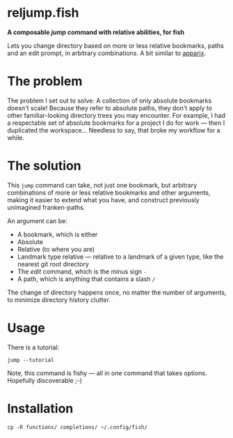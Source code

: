# reljump.fish

**A composable *jump* command with relative abilities, for fish**

Lets you change directory based on more or less relative bookmarks, paths and an edit prompt, in arbitrary combinations. A bit similar to [apparix](http://micans.org/apparix/).

# The problem
The problem I set out to solve: A collection of only absolute bookmarks doesn't scale! Because they refer to absolute paths, they don't apply to other familiar-looking directory trees you may encounter. For example, I had a respectable set of absolute bookmarks for a project I do for work — then I duplicated the workspace… Needless to say, that broke my workflow for a while.

# The solution
This `jump` command can take, not just one bookmark, but arbitrary combinations of more or less relative bookmarks and other arguments, making it easier to extend what you have, and construct previously unimagined franken-paths.

An argument can be:
* A bookmark, which is either
 * Absolute
 * Relative (to where you are)
 * Landmark type relative — relative to a landmark of a given type, like the nearest git root directory
* The *edit* command, which is the minus sign `-`
* A path, which is anything that contains a slash `/`

The change of directory happens once, no matter the number of arguments, to minimize directory history clutter.

# Usage
There is a tutorial:

```fish
jump --tutorial
```

Note, this command is fishy — all in one command that takes options. Hopefully discoverable ;-)

# Installation

    cp -R functions/ completions/ ~/.config/fish/
